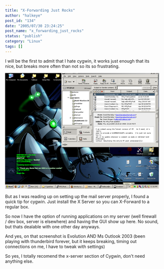 ```yaml
---
title: "X-Forwarding Just Rocks"
author: "halkeye"
post_id: "134"
date: "2005/07/30 23:24:25"
post_name: "x_forwarding_just_rocks"
status: "publish"
category: "Linux"
tags: []
---
```


I will be the first to admit that I hate cygwin, it works just enough that its nice, but breaks more often than not so its so frustrating.

![](./6742_2005-07-30-SNAG-0004.png)

But as I was reading up on setting up the mail server properly, I found a quick tip for cygwin. Just install the X Server so you can X-Forward to a regular box.  

So now I have the option of running applications on my server (well firewall / dev box, server is elsewhere) and having the GUI show up here. No sound, but thats dealable with one other day anyways.

And yes, on that screenshot is Evolution AND Ms Outlook 2003 (been playing with thunderbird forever, but it keeps breaking, timing out connections on me, I have to tweak with settings)

So yes, I totally recomend the x-server section of Cygwin, don't need anything else.
